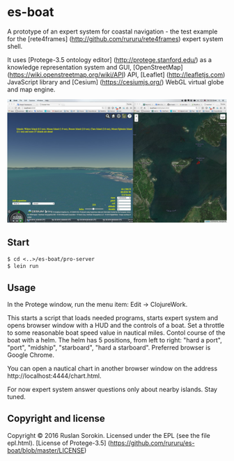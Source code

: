 # es-boat

A prototype of an expert system for coastal navigation - the test example for the [rete4frames] (http://github.com/rururu/rete4frames) expert system shell.

It uses [Protege-3.5 ontology editor] (http://protege.stanford.edu/) as a knowledge representation system and GUI, [OpenStreetMap] (https://wiki.openstreetmap.org/wiki/API) API, [Leaflet] (http://leafletjs.com) JavaScript library and [Cesium] (https://cesiumjs.org/) WebGL virtual globe and map engine.

![screenshot](screenshot.jpg)

## Start

```
$ cd <..>/es-boat/pro-server
$ lein run
```
## Usage

In the Protege window, run the menu item: Edit -> ClojureWork.

This starts a script that loads needed programs, starts expert system and opens browser window with a HUD and the controls of a boat. Set a throttle to some reasonable boat speed value in nautical miles. Contol course of the boat with a helm. The helm has 5 positions, from left to right: "hard a port", "port", "midship", "starboard", "hard a starboard". Preferred browser is Google Chrome.

You can open a nautical chart in another browser window on the address http://localhost:4444/chart.html.

For now expert system answer questions only about nearby islands. Stay tuned.

Copyright and license
----

Copyright © 2016 Ruslan Sorokin.
Licensed under the EPL (see the file epl.html).
[License of Protege-3.5] (https://github.com/rururu/es-boat/blob/master/LICENSE)


